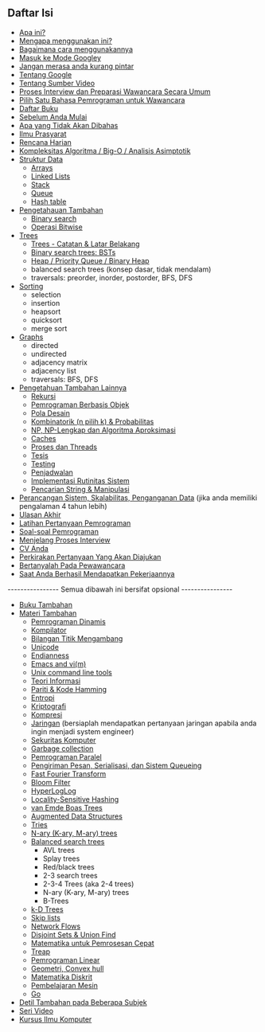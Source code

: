 ## Daftar Isi

- [Apa ini?](README.md#ringkasan-apa-ini)
- [Mengapa menggunakan ini?](README.md#mengapa-menggunakan-ini)
- [Bagaimana cara menggunakannya](README.md#bagaimana-cara-menggunakannya)
- [Masuk ke Mode Googley](README.md#masuk-ke-mode-googley)
- [Jangan merasa anda kurang pintar](README.md#jangan-merasa-anda-kurang-pintar)
- [Tentang Google](README.md#tentang-google)
- [Tentang Sumber Video](README.md#tentang-sumber-video)
- [Proses Interview dan Preparasi Wawancara Secara Umum](README.md#proses-interview-dan-preparasi-wawancara-secara-umum)
- [Pilih Satu Bahasa Pemrograman untuk Wawancara](README.md#pilih-satu-bahasa-pemrograman-untuk-wawancara)
- [Daftar Buku](README.md#daftar-buku)
- [Sebelum Anda Mulai](README.md#sebelum-anda-mulai)
- [Apa yang Tidak Akan Dibahas](README.md#apa-yang-tidak-akan-dibahas)
- [Ilmu Prasyarat](README.md#ilmu-prasyarat)
- [Rencana Harian](README.md#rencana-harian)
- [Kompleksitas Algoritma / Big-O / Analisis Asimptotik](README.md#kompleksitas-algoritma--big-o--analisis-asimptotik)
- [Struktur Data](README.md#struktur-data)
    - [Arrays](README.md#arrays)
    - [Linked Lists](README.md#linked-lists)
    - [Stack](README.md#stack)
    - [Queue](README.md#queue)
    - [Hash table](README.md#hash-table)
- [Pengetahauan Tambahan](README.md#pengetahuan-tambahan)
    - [Binary search](README.md#binary-search)
    - [Operasi Bitwise](README.md#operasi-bitwise)
- [Trees](README.md#trees)
    - [Trees - Catatan & Latar Belakang](README.md#trees---catatan--latar-belakang)
    - [Binary search trees: BSTs](README.md#binary-search-trees-bsts)
    - [Heap / Priority Queue / Binary Heap](README.md#heap--priority-queue--binary-heap)
    - balanced search trees (konsep dasar, tidak mendalam)
    - traversals: preorder, inorder, postorder, BFS, DFS
- [Sorting](README.md#sorting)
    - selection
    - insertion
    - heapsort
    - quicksort
    - merge sort
- [Graphs](README.md#graphs)
    - directed
    - undirected
    - adjacency matrix
    - adjacency list
    - traversals: BFS, DFS
- [Pengetahuan Tambahan Lainnya](README.md#pengetahuan-tambahan-lainnya)
    - [Rekursi](README.md#rekursi)
    - [Pemrograman Berbasis Objek](README.md#pemrograman-berbasis-objek)
    - [Pola Desain](README.md#pola-desain)
    - [Kombinatorik (n pilih k) & Probabilitas](README.md#kombinatorik-n-pilih-k--probabilitas)
    - [NP, NP-Lengkap dan Algoritma Aproksimasi](README.md#np-np-lengkap-dan-algoritma-aproksimasi)
    - [Caches](README.md#caches)
    - [Proses dan Threads](README.md#proses-dan-threads)
    - [Tesis](README.md#tesis)
    - [Testing](README.md#testing)
    - [Penjadwalan](README.md#penjadwalan)
    - [Implementasi Rutinitas Sistem](README.md#implementasi-rutinitas-sistem)
    - [Pencarian String & Manipulasi](README.md#pencarian-string--manipulasi)
- [Perancangan Sistem, Skalabilitas, Penganganan Data](README.md#perancangan-sistem-skalabilitas-penanganan-data) (jika anda memiliki pengalaman 4 tahun lebih)
- [Ulasan Akhir](README.md#ulasan-akhir)
- [Latihan Pertanyaan Pemrograman](README.md#latihan-pertanyaan-pemrograman)
- [Soal-soal Pemrograman](README.md#soal-soal-pemrograman)
- [Menjelang Proses Interview](README.md#menjelang-proses-interview)
- [CV Anda](README.md#cv-anda)
- [Perkirakan Pertanyaan Yang Akan Diajukan](README.md#perkirakan-pertanyaan-yang-akan-diajukan)
- [Bertanyalah Pada Pewawancara](README.md#bertanyalah-pada-pewawancara)
- [Saat Anda Berhasil Mendapatkan Pekerjaannya](README.md#saat-anda-berhasil-mendapatkan-pekerjaannya)

---------------- Semua dibawah ini bersifat opsional ----------------

- [Buku Tambahan](README.md#buku-tambahan)
- [Materi Tambahan](README.md#materi-tambahan)
    - [Pemrograman Dinamis](README.md#pemrograman-dinamis)
    - [Kompilator](README.md#kompilator)
    - [Bilangan Titik Mengambang](README.md#bilangan-titik-mengambang)
    - [Unicode](README.md#unicode)
    - [Endianness](README.md#endianness)
    - [Emacs and vi(m)](README.md#emacs-and-vim)
    - [Unix command line tools](README.md#unix-command-line-tools)
    - [Teori Informasi](README.md#teori-informasi)
    - [Pariti & Kode Hamming](README.md#pariti--kode-hamming)
    - [Entropi](README.md#entropi)
    - [Kriptografi](README.md#kriptografi)
    - [Kompresi](README.md#kompresi)
    - [Jaringan](README.md#jaringan) (bersiaplah mendapatkan pertanyaan jaringan apabila anda ingin menjadi system engineer)
    - [Sekuritas Komputer](README.md#sekuritas-komputer)
    - [Garbage collection](README.md#garbage-collection)
    - [Pemrograman Paralel](README.md#pemrograman-paralel)
    - [Pengiriman Pesan, Serialisasi, dan Sistem Queueing](README.md#pengiriman-pesan-serialisasi-dan-sistem-queueing)
    - [Fast Fourier Transform](README.md#fast-fourier-transform)
    - [Bloom Filter](README.md#bloom-filter)
    - [HyperLogLog](README.md#hyperloglog)
    - [Locality-Sensitive Hashing](README.md#locality-sensitive-hashing)
    - [van Emde Boas Trees](README.md#van-emde-boas-trees)
    - [Augmented Data Structures](README.md#augmented-data-structures)
    - [Tries](README.md#tries)
    - [N-ary (K-ary, M-ary) trees](README.md#n-ary-k-ary-m-ary-trees)
    - [Balanced search trees](README.md#balanced-search-trees)
        - AVL trees
        - Splay trees
        - Red/black trees
        - 2-3 search trees
        - 2-3-4 Trees (aka 2-4 trees)
        - N-ary (K-ary, M-ary) trees
        - B-Trees
    - [k-D Trees](README.md#k-d-trees)
    - [Skip lists](README.md#skip-lists)
    - [Network Flows](README.md#network-flows)
    - [Disjoint Sets & Union Find](README.md#disjoint-sets--union-find)
    - [Matematika untuk Pemrosesan Cepat](README.md#matematika-untuk-pemrosesan-cepat)
    - [Treap](README.md#treap)
    - [Pemrograman Linear](README.md#pemrograman-linear)
    - [Geometri, Convex hull](README.md#geometri-convex-hull)
    - [Matematika Diskrit](README.md#matematika-diskrit)
    - [Pembelajaran Mesin](README.md#pembelajaran-mesin)
    - [Go](README.md#go)
- [Detil Tambahan pada Beberapa Subjek](README.md#detil-tambahan-pada-beberapa-subjek)
- [Seri Video](README.md#seri-video)
- [Kursus Ilmu Komputer](README.md#kursus-ilmu-komputer)
